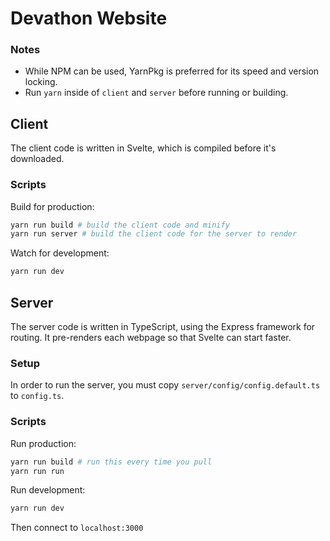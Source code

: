 # Devathon Website

### Notes

- While NPM can be used, YarnPkg is preferred for its speed and version locking.
- Run `yarn` inside of `client` and `server` before running or building.

## Client

The client code is written in Svelte, which is compiled before it's downloaded.

### Scripts

Build for production:

```bash
yarn run build # build the client code and minify
yarn run server # build the client code for the server to render
```

Watch for development:

```bash
yarn run dev
```

## Server

The server code is written in TypeScript, using the Express framework for routing.
It pre-renders each webpage so that Svelte can start faster.

### Setup

In order to run the server, you must copy `server/config/config.default.ts` to `config.ts`.

### Scripts

Run production:

```bash
yarn run build # run this every time you pull
yarn run run
```

Run development:

```bash
yarn run dev
```

Then connect to `localhost:3000`